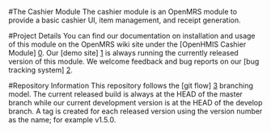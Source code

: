 #The Cashier Module
The cashier module is an OpenMRS module to provide a basic cashier UI, item management, and receipt generation.

#Project Details
You can find our documentation on installation and usage of this module on the OpenMRS wiki site under the [OpenHMIS Cashier Module] [0].  Our [demo site] [1] is always running the currently released version of this module. We welcome feedback and bug reports on our [bug tracking system] [2].

#Repository Information
This repository follows the [git flow] [3] branching model.  The current released build is always at the HEAD of the master branch while our current development version is at the HEAD of the develop branch.  A tag is created for each released version using the version number as the name; for example v1.5.0.

[0]: https://wiki.openmrs.org/display/docs/OpenHMIS+Cashier+Module
[1]: http://openmrs.openhmisafrica.org
[2]: http://youtrack.openhmisafrica.org
[3]: https://github.com/nvie/gitflow